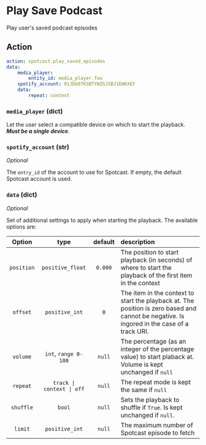 # Play Save Podcast

Play user's saved podcast episodes

## Action

```yaml
action: spotcast.play_saved_episodes
data:
    media_player:
        entity_id: media_player.foo
    spotify_account: 01JDG07KSBTYWZGJSBJ1EW6XEF
    data:
        repeat: context
```

### `media_player` (dict)

Let the user select a compatible device on which to start the playback. **_Must be a single device_**.

### `spotify_account` (str)

*Optional*

The `entry_id` of the account to use for Spotcast. If empty, the default Spotcast account is used.

### `data` (dict)

*Optional*

Set of additional settings to apply when starting the playback. The available options are:

| Option     | type                      | default | description                                                                                                                                 |
| :---:      | :---:                     | :---:   | :---                                                                                                                                        |
| `position` | `positive_float`          | `0.000` | The position to start playback (in seconds) of where to start the playback of the first item in the context                                 |
| `offset`   | `positive_int`            | `0`     | The item in the context to start the playback at. The position is zero based and cannot be negative. Is ingored in the case of a track URI. |
| `volume`   | `int`, `range 0-100`      | `null`  | The percentage (as an integer of the percentage value) to start plaback at. Volume is kept unchanged if `null`                              |
| `repeat`   | `track \| context \| off` | `null`  | The repeat mode is kept the same if `null`                                                                                                  |
| `shuffle`  | `bool`                    | `null`  | Sets the playback to shuffle if `True`. Is kept unchanged if `null`.                                                                        |
| `limit`    | `positive_int`            | `null`  | The maximum number of Spotcast episode to fetch                                                                                             |
